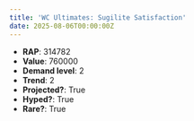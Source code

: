 ```yaml
---
title: 'WC Ultimates: Sugilite Satisfaction'
date: 2025-08-06T00:00:00Z
---
```

- **RAP**: 314782
- **Value**: 760000
- **Demand level**: 2
- **Trend**: 2
- **Projected?**: True
- **Hyped?**: True
- **Rare?**: True

